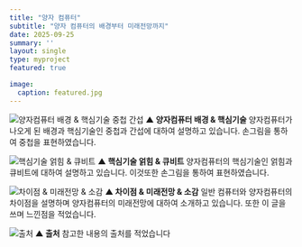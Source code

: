 ```yaml
---
title: "양자 컴퓨터"
subtitle: "양자 컴퓨터의 배경부터 미래전망까지"
date: 2025-09-25
summary: ''
layout: single
type: myproject
featured: true

image:
  caption: featured.jpg
---
```


![양자컴퓨터 배경 & 핵심기술 중첩 간섭](hsprojects/quantum1.png)
**▲ 양자컴퓨터 배경 & 핵심기술**
양자컴퓨터가 나오게 된 배경과 핵심기술인 중첩과 간섭에 대하여 설명하고 있습니다. 손그림을 통하여 중첩을 표현하였습니다.

![핵심기술 얽힘 & 큐비트 ](hsprojects/quantum2.png)
**▲ 핵심기술 얽힘 & 큐비트**
양자컴퓨터의 핵심기술인 얽힘과 큐비트에 대하여 설명하고 있습니다. 이것또한 손그림을 통하여 표현하였습니다.

![차이점 & 미래전망 & 소감](hsprojects/quantum3.png)
**▲ 차이점 & 미래전망 & 소감**
일반 컴퓨터와 양자컴퓨터의 차이점을 설명하며 양자컴퓨터의 미래전망에 대하여 소개하고 있습니다. 또한 이 글을 쓰며 느낀점을 적었습니다.

![출처](hsprojects/quantum4.png)
**▲ 출처**
참고한 내용의 출처를 적었습니다
